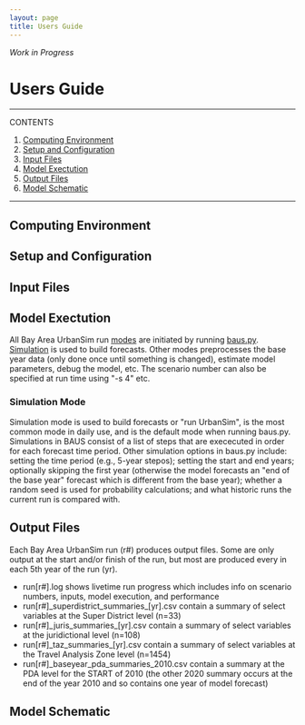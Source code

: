 ```yaml
---
layout: page
title: Users Guide
---
```


*Work in Progress*

# Users Guide

---
CONTENTS
 
1. [Computing Environment](#computing-environment)
2. [Setup and Configuration](#setup-and-configuration)
3. [Input Files](#input-files)
4. [Model Exectution](#model-exectution)
5. [Output Files](#output-files)
6. [Model Schematic](#model-schematic)

---

## Computing Environment

## Setup and Configuration

## Input Files

## Model Exectution
All Bay Area UrbanSim run [modes](https://github.com/BayAreaMetro/bayarea_urbansim/blob/4166c25a798f2b8d045546e5b6cef45a5ca9fa4c/baus.py#L244) are initiated by running [baus.py](https://github.com/BayAreaMetro/bayarea_urbansim/blob/master/baus.py). [Simulation](https://github.com/BayAreaMetro/bayarea_urbansim/blob/4166c25a798f2b8d045546e5b6cef45a5ca9fa4c/baus.py#L263) is used to build forecasts. Other modes preprocesses the base year data (only done once until something is changed), estimate model parameters, debug the model, etc. The scenario number can also be specified at run time using "-s 4" etc.

### Simulation Mode
Simulation mode is used to build forecasts or "run UrbanSim", is the most common mode in daily use, and is the default mode when running baus.py. Simulations in BAUS consist of a list of steps that are exececuted in order for each forecast time period. Other simulation options in baus.py include: setting the time period (e.g., 5-year stepos); setting the start and end years; optionally skipping the first year (otherwise the model forecasts an "end of the base year" forecast which is different from the base year); whether a random seed is used for probability calculations; and what historic runs the current run is compared with. 

## Output Files
Each Bay Area UrbanSim run (r#) produces output files. Some are only output at the start and/or finish of the run, but most are produced every in each 5th year of the run (yr).
* run[r#].log shows livetime run progress which includes info on scenario numbers, inputs, model execution, and performance
* run[r#]\_superdistrict_summaries\_[yr].csv contain a summary of select variables at the Super District level (n=33)
* run[r#]\_juris_summaries\_[yr].csv contain a summary of select variables at the juridictional level (n=108)
* run[r#]\_taz_summaries\_[yr].csv contain a summary of select variables at the Travel Analysis Zone level (n=1454)
* run[r#]\_baseyear\_pda_summaries\_2010.csv contain a summary at the PDA level for the START of 2010 (the other 2020 summary occurs at the end of the year 2010 and so contains one year of model forecast)




## Model Schematic
